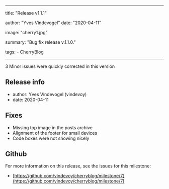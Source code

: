 ---

title: "Release v1.1.1"

author: "Yves Vindevogel"
date: "2020-04-11"

image: "cherry1.jpg"

summary: "Bug fix release v.1.1.0."

tags:
    - CherryBlog
    
----------

3 Minor issues were quickly corrected in this version

## Release info

- author: Yves Vindevogel (vindevoy)
- date: 2020-04-11

## Fixes

- Missing top image in the posts archive
- Alignment of the footer for small devices
- Code boxes were not showing nicely

## Github 

For more information on this release, see the issues for this milestone:

- [https://github.com/vindevoy/cherryblog/milestone/7](https://github.com/vindevoy/cherryblog/milestone/7)